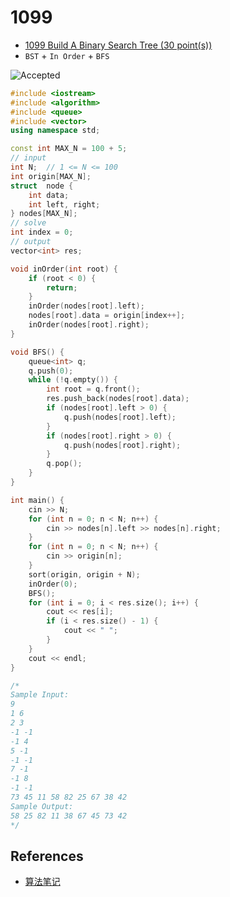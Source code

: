 # 1099

- [1099 Build A Binary Search Tree (30 point(s))](https://pintia.cn/problem-sets/994805342720868352/problems/994805367987355648)
- `BST` + `In Order` + `BFS` 

![Accepted](https://i.loli.net/2019/08/09/6QSWeACItJvRMgO.png)

```c++
#include <iostream>
#include <algorithm>
#include <queue>
#include <vector>
using namespace std;

const int MAX_N = 100 + 5;
// input
int N;	// 1 <= N <= 100
int origin[MAX_N];
struct  node {
	int data;
	int left, right;
} nodes[MAX_N];
// solve
int index = 0;
// output
vector<int> res;

void inOrder(int root) {
	if (root < 0) {
		return;
	}
	inOrder(nodes[root].left);
	nodes[root].data = origin[index++];
	inOrder(nodes[root].right);
}

void BFS() {
	queue<int> q;
	q.push(0);
	while (!q.empty()) {
		int root = q.front();
		res.push_back(nodes[root].data);
		if (nodes[root].left > 0) {
			q.push(nodes[root].left);
		}
		if (nodes[root].right > 0) {
			q.push(nodes[root].right);
		}
		q.pop();
	}
}

int main() {
	cin >> N;
	for (int n = 0; n < N; n++) {
		cin >> nodes[n].left >> nodes[n].right;
	}
	for (int n = 0; n < N; n++) {
		cin >> origin[n];
	}
	sort(origin, origin + N);
	inOrder(0);
	BFS();
	for (int i = 0; i < res.size(); i++) {
		cout << res[i];
		if (i < res.size() - 1) {
			cout << " ";
		}
	}
	cout << endl;
}

/*
Sample Input:
9
1 6
2 3
-1 -1
-1 4
5 -1
-1 -1
7 -1
-1 8
-1 -1
73 45 11 58 82 25 67 38 42
Sample Output:
58 25 82 11 38 67 45 73 42
*/

```

## References

- [算法笔记](https://book.douban.com/subject/26827295/)

